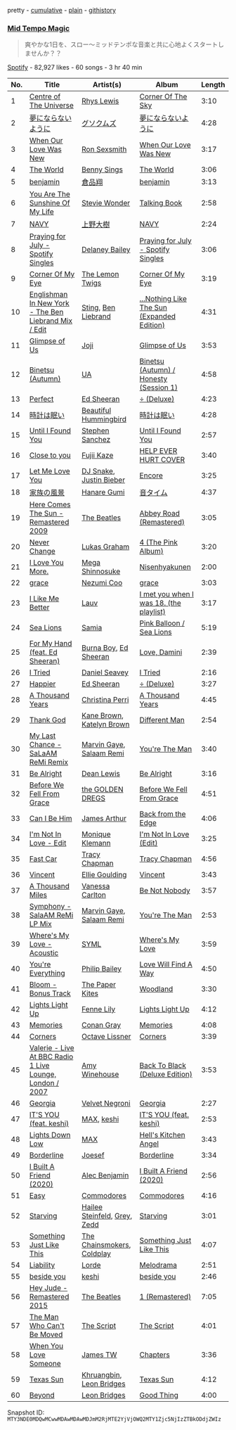 pretty - [cumulative](/playlists/cumulative/37i9dQZF1DWSCRpjXigf8o.md) - [plain](/playlists/plain/37i9dQZF1DWSCRpjXigf8o) - [githistory](https://github.githistory.xyz/mackorone/spotify-playlist-archive/blob/main/playlists/plain/37i9dQZF1DWSCRpjXigf8o)

### [Mid Tempo Magic](https://open.spotify.com/playlist/37i9dQZF1DWSCRpjXigf8o)

> 爽やかな1日を、スロー〜ミッドテンポな音楽と共に心地よくスタートしませんか？？

[Spotify](https://open.spotify.com/user/spotify) - 82,927 likes - 60 songs - 3 hr 40 min

| No. | Title | Artist(s) | Album | Length |
|---|---|---|---|---|
| 1 | [Centre of The Universe](https://open.spotify.com/track/2GUhQOTvUulHaiIXUChVVu) | [Rhys Lewis](https://open.spotify.com/artist/4T2k9bgIoC8bbqjqiEl9vZ) | [Corner Of The Sky](https://open.spotify.com/album/6uVYHwWQqyR0Y57oyQ7wSH) | 3:10 |
| 2 | [夢にならないように](https://open.spotify.com/track/7FZEAOoUYZiIhvQCxzUPV0) | [グソクムズ](https://open.spotify.com/artist/2pApTGoH8Np1rgRBPu4WJk) | [夢にならないように](https://open.spotify.com/album/6fselSaEhSSEmnzcEyNfTV) | 4:28 |
| 3 | [When Our Love Was New](https://open.spotify.com/track/4VEdKKhTGyaN25rQ1AWDbf) | [Ron Sexsmith](https://open.spotify.com/artist/2wXBWJhbm1gfEVjyEEuhDH) | [When Our Love Was New](https://open.spotify.com/album/20FnnF4zxxqWixSnxqyrN4) | 3:17 |
| 4 | [The World](https://open.spotify.com/track/2KnfMlqUIr2RLFIRlCQzhw) | [Benny Sings](https://open.spotify.com/artist/4gHcu2JoaXJ0mV4aNPCd7N) | [The World](https://open.spotify.com/album/3cqrOjDqjzb2bdFmhntP8t) | 3:06 |
| 5 | [benjamin](https://open.spotify.com/track/3ykszdFKPWC99QtzeqXVr0) | [倉品翔](https://open.spotify.com/artist/2Aa3LycVvMqqNSBzmTrPOl) | [benjamin](https://open.spotify.com/album/01TfNQdv3TckY8O6cUDp2M) | 3:13 |
| 6 | [You Are The Sunshine Of My Life](https://open.spotify.com/track/0n2pjCIMKwHSXoYfEbYMfX) | [Stevie Wonder](https://open.spotify.com/artist/7guDJrEfX3qb6FEbdPA5qi) | [Talking Book](https://open.spotify.com/album/3PResMqFgQYBfzTnqTKwQw) | 2:58 |
| 7 | [NAVY](https://open.spotify.com/track/5JAgoN0ZK8uIZXtFj1pxrR) | [上野大樹](https://open.spotify.com/artist/5YPkOSqagMwjOWf7PLjHNF) | [NAVY](https://open.spotify.com/album/0lHJa75DcFWZSb0UAdRrDc) | 2:24 |
| 8 | [Praying for July \- Spotify Singles](https://open.spotify.com/track/7wXPl3wCGlHDXXaDyr9rPq) | [Delaney Bailey](https://open.spotify.com/artist/3Os4q49SgEN0Tv3fxKw3Sp) | [Praying for July \- Spotify Singles](https://open.spotify.com/album/7mqvcMAHZK0LrrrRqY7S4C) | 3:06 |
| 9 | [Corner Of My Eye](https://open.spotify.com/track/5DDMzzHlpUmZ6ILqZgJFyL) | [The Lemon Twigs](https://open.spotify.com/artist/7eYZSXnQVCODCVmTV8Hk2T) | [Corner Of My Eye](https://open.spotify.com/album/35dYg8knLqL6z2KqA3n5Gs) | 3:19 |
| 10 | [Englishman In New York \- The Ben Liebrand Mix / Edit](https://open.spotify.com/track/1U8XRvf5z5wbnVFQHd14ph) | [Sting](https://open.spotify.com/artist/0Ty63ceoRnnJKVEYP0VQpk), [Ben Liebrand](https://open.spotify.com/artist/00bFgWuCaaFrjC9xylIcMf) | [...Nothing Like The Sun \(Expanded Edition\)](https://open.spotify.com/album/4NulPUAJ3mgNc7A0yohd2z) | 4:31 |
| 11 | [Glimpse of Us](https://open.spotify.com/track/6xGruZOHLs39ZbVccQTuPZ) | [Joji](https://open.spotify.com/artist/3MZsBdqDrRTJihTHQrO6Dq) | [Glimpse of Us](https://open.spotify.com/album/6ZZvx0aefZV3LKa053fn71) | 3:53 |
| 12 | [Binetsu \(Autumn\)](https://open.spotify.com/track/6XEayKqPPoQ3QBMxihEBTr) | [UA](https://open.spotify.com/artist/43XHGbWVe5qKVCuI0HMep0) | [Binetsu \(Autumn\) / Honesty \(Session 1\)](https://open.spotify.com/album/4Tzdk99BwpNhilbHOCaNFp) | 4:58 |
| 13 | [Perfect](https://open.spotify.com/track/0tgVpDi06FyKpA1z0VMD4v) | [Ed Sheeran](https://open.spotify.com/artist/6eUKZXaKkcviH0Ku9w2n3V) | [÷ \(Deluxe\)](https://open.spotify.com/album/3T4tUhGYeRNVUGevb0wThu) | 4:23 |
| 14 | [時計は眠い](https://open.spotify.com/track/4rkqxglseRrle9pYAw0mdv) | [Beautiful Hummingbird](https://open.spotify.com/artist/3arFktQQIVQR0QL2HiYrD4) | [時計は眠い](https://open.spotify.com/album/7a2bho1Rns2X9K3ec6WBKB) | 4:28 |
| 15 | [Until I Found You](https://open.spotify.com/track/0T5iIrXA4p5GsubkhuBIKV) | [Stephen Sanchez](https://open.spotify.com/artist/5XKFrudbV4IiuE5WuTPRmT) | [Until I Found You](https://open.spotify.com/album/18CtLoAMTr7F8ngtuM6D8i) | 2:57 |
| 16 | [Close to you](https://open.spotify.com/track/02QcM5pBEymkl6gXb4RHex) | [Fujii Kaze](https://open.spotify.com/artist/6bDWAcdtVR3WHz2xtiIPUi) | [HELP EVER HURT COVER](https://open.spotify.com/album/1AHbVBPlzsI0k18agZQ6zr) | 3:40 |
| 17 | [Let Me Love You](https://open.spotify.com/track/0lYBSQXN6rCTvUZvg9S0lU) | [DJ Snake](https://open.spotify.com/artist/540vIaP2JwjQb9dm3aArA4), [Justin Bieber](https://open.spotify.com/artist/1uNFoZAHBGtllmzznpCI3s) | [Encore](https://open.spotify.com/album/02sEJTj1sye1JaqxqpcSCp) | 3:25 |
| 18 | [家族の風景](https://open.spotify.com/track/0WGw7KgRWqX6WrhsQvYdJE) | [Hanare Gumi](https://open.spotify.com/artist/2nyUb9foGvK7AlESn5DCte) | [音タイム](https://open.spotify.com/album/2AJ11za80PqR38iFiWU2VW) | 4:37 |
| 19 | [Here Comes The Sun \- Remastered 2009](https://open.spotify.com/track/6dGnYIeXmHdcikdzNNDMm2) | [The Beatles](https://open.spotify.com/artist/3WrFJ7ztbogyGnTHbHJFl2) | [Abbey Road \(Remastered\)](https://open.spotify.com/album/0ETFjACtuP2ADo6LFhL6HN) | 3:05 |
| 20 | [Never Change](https://open.spotify.com/track/4DBYy2nBww42YBH13NRquK) | [Lukas Graham](https://open.spotify.com/artist/25u4wHJWxCA9vO0CzxAbK7) | [4 \(The Pink Album\)](https://open.spotify.com/album/22r4tcO40GeOVicXUS2D9s) | 3:20 |
| 21 | [I Love You More.](https://open.spotify.com/track/5Id0x8wRZVso2GLqzofDAB) | [Mega Shinnosuke](https://open.spotify.com/artist/72owWXEwmyfKq3ajrajPAN) | [Nisenhyakunen](https://open.spotify.com/album/2CnyO0qAA0Cw2Otdtk0J2n) | 2:00 |
| 22 | [grace](https://open.spotify.com/track/4tIvs7L5ND34rMCCfMuKUQ) | [Nezumi Coo](https://open.spotify.com/artist/485gYZbLuEOqVA4QqYsXjs) | [grace](https://open.spotify.com/album/5xy29po3H6R9PgsIfznkl3) | 3:03 |
| 23 | [I Like Me Better](https://open.spotify.com/track/0EcQcdcbQeVJn9fknj44Be) | [Lauv](https://open.spotify.com/artist/5JZ7CnR6gTvEMKX4g70Amv) | [I met you when I was 18\. \(the playlist\)](https://open.spotify.com/album/71cQY3dUThCY6vVKaUIXqR) | 3:17 |
| 24 | [Sea Lions](https://open.spotify.com/track/2QBnT3LDKDhldKVCfe12Qj) | [Samia](https://open.spotify.com/artist/1Uk1GyijF6fSfX4mWq5bfR) | [Pink Balloon / Sea Lions](https://open.spotify.com/album/5Onu4scGFnxb1MhrLFJqX0) | 5:19 |
| 25 | [For My Hand \(feat\. Ed Sheeran\)](https://open.spotify.com/track/0HaRLPnr887lcQM2YQzkff) | [Burna Boy](https://open.spotify.com/artist/3wcj11K77LjEY1PkEazffa), [Ed Sheeran](https://open.spotify.com/artist/6eUKZXaKkcviH0Ku9w2n3V) | [Love, Damini](https://open.spotify.com/album/6kgDkAupBVRSqbJPUaTJwQ) | 2:39 |
| 26 | [I Tried](https://open.spotify.com/track/4Dhic5lCf3U1nefagM5zwy) | [Daniel Seavey](https://open.spotify.com/artist/21z8to3YxZXgKYJpBB54P2) | [I Tried](https://open.spotify.com/album/6DVwmuhAq0HAq0k4hntOZH) | 2:16 |
| 27 | [Happier](https://open.spotify.com/track/2RttW7RAu5nOAfq6YFvApB) | [Ed Sheeran](https://open.spotify.com/artist/6eUKZXaKkcviH0Ku9w2n3V) | [÷ \(Deluxe\)](https://open.spotify.com/album/3T4tUhGYeRNVUGevb0wThu) | 3:27 |
| 28 | [A Thousand Years](https://open.spotify.com/track/6lanRgr6wXibZr8KgzXxBl) | [Christina Perri](https://open.spotify.com/artist/7H55rcKCfwqkyDFH9wpKM6) | [A Thousand Years](https://open.spotify.com/album/15yvc643iYfQtb6zh9NEJo) | 4:45 |
| 29 | [Thank God](https://open.spotify.com/track/1brnLTvarI9D1hLP6z2Ar8) | [Kane Brown](https://open.spotify.com/artist/3oSJ7TBVCWMDMiYjXNiCKE), [Katelyn Brown](https://open.spotify.com/artist/2GB8NPGTvSHk3KwmxtVvaB) | [Different Man](https://open.spotify.com/album/7dfTBn7wtgKEchVmyipBl1) | 2:54 |
| 30 | [My Last Chance \- SaLaAM ReMi Remix](https://open.spotify.com/track/6aRMFfRv2LyCh3FS8TFhct) | [Marvin Gaye](https://open.spotify.com/artist/3koiLjNrgRTNbOwViDipeA), [Salaam Remi](https://open.spotify.com/artist/0rlS0SzVFk8BoiAW0fGBbN) | [You're The Man](https://open.spotify.com/album/7aX5aMq94oHw4eQdQBo854) | 3:40 |
| 31 | [Be Alright](https://open.spotify.com/track/3EPXxR3ImUwfayaurPi3cm) | [Dean Lewis](https://open.spotify.com/artist/3QSQFmccmX81fWCUSPTS7y) | [Be Alright](https://open.spotify.com/album/0YZLXTaHLcgl5UdtKDiUXD) | 3:16 |
| 32 | [Before We Fell From Grace](https://open.spotify.com/track/0Ifom3QrLplQBsCTP5J4qX) | [the GOLDEN DREGS](https://open.spotify.com/artist/5HS4BCPnb2zYSwsmXunf8d) | [Before We Fell From Grace](https://open.spotify.com/album/7xoC815gar0ukkCYPJj36q) | 4:51 |
| 33 | [Can I Be Him](https://open.spotify.com/track/0VhgEqMTNZwYL1ARDLLNCX) | [James Arthur](https://open.spotify.com/artist/4IWBUUAFIplrNtaOHcJPRM) | [Back from the Edge](https://open.spotify.com/album/7oiJYvEJHsmYtrgviAVIBD) | 4:06 |
| 34 | [I'm Not In Love \- Edit](https://open.spotify.com/track/6AZ4O5q9B4nMQVghTfTBe3) | [Monique Klemann](https://open.spotify.com/artist/4GJnr4GfSEBcsjMiyE67Uf) | [I'm Not In Love \(Edit\)](https://open.spotify.com/album/3CgRVSjpSnD9g08WQCLytz) | 3:25 |
| 35 | [Fast Car](https://open.spotify.com/track/2M9ro2krNb7nr7HSprkEgo) | [Tracy Chapman](https://open.spotify.com/artist/7oPgCQqMMXEXrNau5vxYZP) | [Tracy Chapman](https://open.spotify.com/album/6hmmX5UP4rIvOpGSaPerV8) | 4:56 |
| 36 | [Vincent](https://open.spotify.com/track/6OkfJkVO5anGzXuSFzMBD7) | [Ellie Goulding](https://open.spotify.com/artist/0X2BH1fck6amBIoJhDVmmJ) | [Vincent](https://open.spotify.com/album/61U8LRbEAiftr3xRri0rxS) | 3:43 |
| 37 | [A Thousand Miles](https://open.spotify.com/track/4w1lzcaoZ1IC2K5TwjalRP) | [Vanessa Carlton](https://open.spotify.com/artist/5ILrArfIV0tMURcHJN8Q07) | [Be Not Nobody](https://open.spotify.com/album/5e7T2qUigzt0oIr50KsOld) | 3:57 |
| 38 | [Symphony \- SalaAM ReMi LP Mix](https://open.spotify.com/track/5Wgoa3syX7zZvFoIIhR1US) | [Marvin Gaye](https://open.spotify.com/artist/3koiLjNrgRTNbOwViDipeA), [Salaam Remi](https://open.spotify.com/artist/0rlS0SzVFk8BoiAW0fGBbN) | [You're The Man](https://open.spotify.com/album/7aX5aMq94oHw4eQdQBo854) | 2:53 |
| 39 | [Where's My Love \- Acoustic](https://open.spotify.com/track/0ElpbbncWT9aS7mgoqEHbQ) | [SYML](https://open.spotify.com/artist/6AyATGg7mDgBlZ4N5uNog0) | [Where's My Love](https://open.spotify.com/album/6U6yE35iYGweoUiFFjuBdC) | 3:59 |
| 40 | [You're Everything](https://open.spotify.com/track/676yPpKx9leVQWf5vFSvS7) | [Philip Bailey](https://open.spotify.com/artist/6ZNeppgfBLPUyugks9Yn1u) | [Love Will Find A Way](https://open.spotify.com/album/58ZQBOe0sMe9ZpPKgjDR9p) | 4:50 |
| 41 | [Bloom \- Bonus Track](https://open.spotify.com/track/1HMQmOWrkieKYWlFsjUP3D) | [The Paper Kites](https://open.spotify.com/artist/79hrYiudVcFyyxyJW0ipTy) | [Woodland](https://open.spotify.com/album/1lq6KMHFACcE6GQZysxnSZ) | 3:30 |
| 42 | [Lights Light Up](https://open.spotify.com/track/3Yf7XyzrjGEmFRL6qVAKj8) | [Fenne Lily](https://open.spotify.com/artist/7iPH2BRBF9wKa6ljxvdext) | [Lights Light Up](https://open.spotify.com/album/5uVxtDT8TaaZracxN1mGTk) | 4:12 |
| 43 | [Memories](https://open.spotify.com/track/7AYP21Q4qnxw2WxETEvSRb) | [Conan Gray](https://open.spotify.com/artist/4Uc8Dsxct0oMqx0P6i60ea) | [Memories](https://open.spotify.com/album/2W5QlcRZ0zCwFk3pSK6PZd) | 4:08 |
| 44 | [Corners](https://open.spotify.com/track/5InaPMeIHecsyEVzTnmXfb) | [Octave Lissner](https://open.spotify.com/artist/0EzrGrgoaRfFelIQgRBIt7) | [Corners](https://open.spotify.com/album/2IZtWvH7yrESKey65JeHkM) | 3:39 |
| 45 | [Valerie \- Live At BBC Radio 1 Live Lounge, London / 2007](https://open.spotify.com/track/6nLvaCZFR1wEzW3sIKpsnr) | [Amy Winehouse](https://open.spotify.com/artist/6Q192DXotxtaysaqNPy5yR) | [Back To Black \(Deluxe Edition\)](https://open.spotify.com/album/0E4xv5gPjykrwBgBZzI8XG) | 3:53 |
| 46 | [Georgia](https://open.spotify.com/track/68ef1vejJMaNZS5GvvEpDj) | [Velvet Negroni](https://open.spotify.com/artist/3RGofWmykr8KICouK8pMUm) | [Georgia](https://open.spotify.com/album/32zc8rj097wiLuh7qT6nbE) | 2:27 |
| 47 | [IT'S YOU \(feat\. keshi\)](https://open.spotify.com/track/5SMCxRA6hB2jEhroaYfw6N) | [MAX](https://open.spotify.com/artist/1bqxdqvUtPWZri43cKHac8), [keshi](https://open.spotify.com/artist/3pc0bOVB5whxmD50W79wwO) | [IT'S YOU \(feat\. keshi\)](https://open.spotify.com/album/1LtaBRxkVaAnoTSQQsWjJF) | 2:53 |
| 48 | [Lights Down Low](https://open.spotify.com/track/5A6BJLZArq1MPjsnmcuk5f) | [MAX](https://open.spotify.com/artist/1bqxdqvUtPWZri43cKHac8) | [Hell's Kitchen Angel](https://open.spotify.com/album/1fVVnWHdCvIas2Rdmc25Oc) | 3:43 |
| 49 | [Borderline](https://open.spotify.com/track/54SmecWdCNXBjAXBuVrSV6) | [Joesef](https://open.spotify.com/artist/28EyduqESEOVMO6vglvaUZ) | [Borderline](https://open.spotify.com/album/2vFRIrn95QJ37C8E31aAcz) | 3:34 |
| 50 | [I Built A Friend \(2020\)](https://open.spotify.com/track/68XhCrBajUR64h6wv4eYYW) | [Alec Benjamin](https://open.spotify.com/artist/5IH6FPUwQTxPSXurCrcIov) | [I Built A Friend \(2020\)](https://open.spotify.com/album/31s5CRYvua6xU9c2n7H8PJ) | 2:56 |
| 51 | [Easy](https://open.spotify.com/track/1JQ6Xm1JrvHfvAqhl5pwaA) | [Commodores](https://open.spotify.com/artist/6twIAGnYuIT1pncMAsXnEm) | [Commodores](https://open.spotify.com/album/2tzbNCAUTmW4MIM2Ulvrwl) | 4:16 |
| 52 | [Starving](https://open.spotify.com/track/4Ce37cRWvM1vIGGynKcs22) | [Hailee Steinfeld](https://open.spotify.com/artist/5p7f24Rk5HkUZsaS3BLG5F), [Grey](https://open.spotify.com/artist/4lDBihdpMlOalxy1jkUbPl), [Zedd](https://open.spotify.com/artist/2qxJFvFYMEDqd7ui6kSAcq) | [Starving](https://open.spotify.com/album/18pR217SWwBjODSRWFBw0I) | 3:01 |
| 53 | [Something Just Like This](https://open.spotify.com/track/1dNIEtp7AY3oDAKCGg2XkH) | [The Chainsmokers](https://open.spotify.com/artist/69GGBxA162lTqCwzJG5jLp), [Coldplay](https://open.spotify.com/artist/4gzpq5DPGxSnKTe4SA8HAU) | [Something Just Like This](https://open.spotify.com/album/7IzpJkWQqgz1BTutQvSitX) | 4:07 |
| 54 | [Liability](https://open.spotify.com/track/6Kkt27YmFyIFrcX3QXFi2o) | [Lorde](https://open.spotify.com/artist/163tK9Wjr9P9DmM0AVK7lm) | [Melodrama](https://open.spotify.com/album/2B87zXm9bOWvAJdkJBTpzF) | 2:51 |
| 55 | [beside you](https://open.spotify.com/track/1Fhb9iJPufNMZSwupsXiRe) | [keshi](https://open.spotify.com/artist/3pc0bOVB5whxmD50W79wwO) | [beside you](https://open.spotify.com/album/3boOG8cQ8szHDizPKUyBFD) | 2:46 |
| 56 | [Hey Jude \- Remastered 2015](https://open.spotify.com/track/0aym2LBJBk9DAYuHHutrIl) | [The Beatles](https://open.spotify.com/artist/3WrFJ7ztbogyGnTHbHJFl2) | [1 \(Remastered\)](https://open.spotify.com/album/7vEJAtP3KgKSpOHVgwm3Eh) | 7:05 |
| 57 | [The Man Who Can't Be Moved](https://open.spotify.com/track/3nqqDo8CcCLke3ZoTgiOKf) | [The Script](https://open.spotify.com/artist/3AQRLZ9PuTAozP28Skbq8V) | [The Script](https://open.spotify.com/album/1r5J0N6Ep181K0i8YuTYgO) | 4:01 |
| 58 | [When You Love Someone](https://open.spotify.com/track/0TXNKTzawI6VgLoA9UauRp) | [James TW](https://open.spotify.com/artist/0B3N0ZINFWvizfa8bKiz4v) | [Chapters](https://open.spotify.com/album/3GNzXsFbzdwM0WKCZtgeNP) | 3:36 |
| 59 | [Texas Sun](https://open.spotify.com/track/24ntSW3QVJzR79lHAAOTaY) | [Khruangbin](https://open.spotify.com/artist/2mVVjNmdjXZZDvhgQWiakk), [Leon Bridges](https://open.spotify.com/artist/3qnGvpP8Yth1AqSBMqON5x) | [Texas Sun](https://open.spotify.com/album/4HFO9PDRxsdbcegkcNhxgz) | 4:12 |
| 60 | [Beyond](https://open.spotify.com/track/1Omt5bfz1tZUCqd26HxbS0) | [Leon Bridges](https://open.spotify.com/artist/3qnGvpP8Yth1AqSBMqON5x) | [Good Thing](https://open.spotify.com/album/7J9fifadXb0PPSBWXctbi8) | 4:00 |

Snapshot ID: `MTY3NDE0MDQwMCwwMDAwMDAwMDJmM2RjMTE2YjVjOWQ2MTY1Zjc5NjIzZTBkODdjZWIz`
